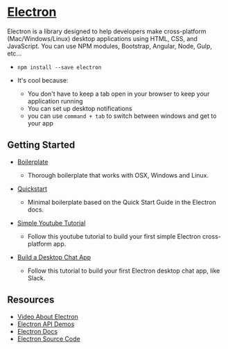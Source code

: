 # [Electron](http://electron.atom.io/)  
Electron is a library designed to help developers make cross-platform (Mac/Windows/Linux) desktop applications using HTML, CSS, and JavaScript. You can use NPM modules, Bootstrap, Angular, Node, Gulp, etc...

- `npm install --save electron`

- It's cool because:
  - You don't have to keep a tab open in your browser to keep your application running
  - You can set up desktop notifications  
  - you can use `command + tab` to switch between windows and get to your app  


## Getting Started   
- [Boilerplate](https://github.com/szwacz/electron-boilerplate)  
  - Thorough boilerplate that works with OSX, Windows and Linux.  

- [Quickstart](https://github.com/electron/electron-quick-start)  
  - Minimal boilerplate based on the Quick Start Guide in the Electron docs.  

- [Simple Youtube Tutorial](https://www.youtube.com/watch?v=jKzBJAowmGg)  
  - Follow this youtube tutorial to build your first simple Electron cross-platform app.

- [Build a Desktop Chat App](https://www.twilio.com/blog/2015/12/getting-started-with-electron-building-a-desktop-chat-app.html)  
  - Follow this tutorial to build your first Electron desktop chat app, like Slack.  

## Resources  
- [Video About Electron](https://www.youtube.com/watch?v=8YP_nOCO-4Q&feature=youtu.be)  
- [Electron API Demos](https://github.com/electron/electron-api-demos)
- [Electron Docs](http://electron.atom.io/docs)  
- [Electron Source Code](http://electron.atom.io/)  
